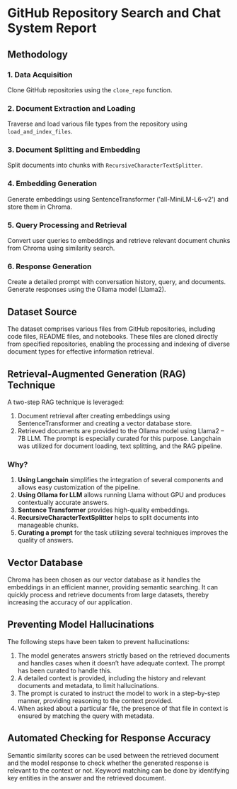 # GitHub Repository Search and Chat System Report

## Methodology

### 1. Data Acquisition
Clone GitHub repositories using the `clone_repo` function.

### 2. Document Extraction and Loading
Traverse and load various file types from the repository using `load_and_index_files`.

### 3. Document Splitting and Embedding
Split documents into chunks with `RecursiveCharacterTextSplitter`.

### 4. Embedding Generation
Generate embeddings using SentenceTransformer ('all-MiniLM-L6-v2') and store them in Chroma.

### 5. Query Processing and Retrieval
Convert user queries to embeddings and retrieve relevant document chunks from Chroma using similarity search.

### 6. Response Generation
Create a detailed prompt with conversation history, query, and documents. Generate responses using the Ollama model (Llama2).

## Dataset Source
The dataset comprises various files from GitHub repositories, including code files, README files, and notebooks. These files are cloned directly from specified repositories, enabling the processing and indexing of diverse document types for effective information retrieval.

## Retrieval-Augmented Generation (RAG) Technique
A two-step RAG technique is leveraged:
1. Document retrieval after creating embeddings using SentenceTransformer and creating a vector database store.
2. Retrieved documents are provided to the Ollama model using Llama2 – 7B LLM. The prompt is especially curated for this purpose. Langchain was utilized for document loading, text splitting, and the RAG pipeline.

### Why?
1. **Using Langchain** simplifies the integration of several components and allows easy customization of the pipeline.
2. **Using Ollama for LLM** allows running Llama without GPU and produces contextually accurate answers.
3. **Sentence Transformer** provides high-quality embeddings.
4. **RecursiveCharacterTextSplitter** helps to split documents into manageable chunks.
5. **Curating a prompt** for the task utilizing several techniques improves the quality of answers.

## Vector Database
Chroma has been chosen as our vector database as it handles the embeddings in an efficient manner, providing semantic searching. It can quickly process and retrieve documents from large datasets, thereby increasing the accuracy of our application.

## Preventing Model Hallucinations
The following steps have been taken to prevent hallucinations:
1. The model generates answers strictly based on the retrieved documents and handles cases when it doesn’t have adequate context. The prompt has been curated to handle this.
2. A detailed context is provided, including the history and relevant documents and metadata, to limit hallucinations.
3. The prompt is curated to instruct the model to work in a step-by-step manner, providing reasoning to the context provided.
4. When asked about a particular file, the presence of that file in context is ensured by matching the query with metadata.

## Automated Checking for Response Accuracy
Semantic similarity scores can be used between the retrieved document and the model response to check whether the generated response is relevant to the context or not. Keyword matching can be done by identifying key entities in the answer and the retrieved document.
